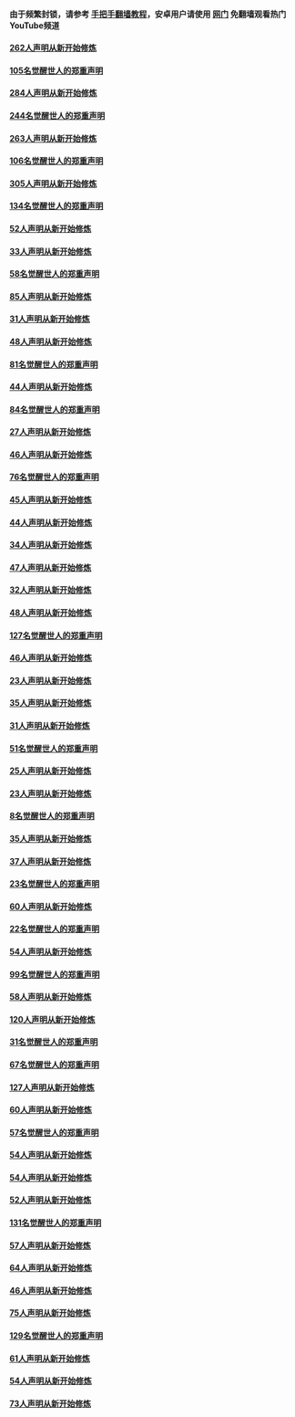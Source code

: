 #### 由于频繁封锁，请参考 [手把手翻墙教程](https://github.com/gfw-breaker/guides/wiki/)，安卓用户请使用 [网门](https://github.com/gfw-breaker/nogfw/blob/master/dl.md?t=04061901) 免翻墙观看热门YouTube频道 

#### [262人声明从新开始修炼](../pages/91/423004.md?t=04061901) 

#### [105名觉醒世人的郑重声明](../pages/91/423003.md?t=04061901) 

#### [284人声明从新开始修炼](../pages/91/422707.md?t=04061901) 

#### [244名觉醒世人的郑重声明](../pages/91/422706.md?t=04061901) 

#### [263人声明从新开始修炼](../pages/91/422553.md?t=04061901) 

#### [106名觉醒世人的郑重声明](../pages/91/422552.md?t=04061901) 

#### [305人声明从新开始修炼](../pages/91/422153.md?t=04061901) 

#### [134名觉醒世人的郑重声明](../pages/91/422152.md?t=04061901) 

#### [52人声明从新开始修炼](../pages/91/421846.md?t=04061901) 

#### [33人声明从新开始修炼](../pages/91/421804.md?t=04061901) 

#### [58名觉醒世人的郑重声明](../pages/91/421845.md?t=04061901) 

#### [85人声明从新开始修炼](../pages/91/421769.md?t=04061901) 

#### [31人声明从新开始修炼](../pages/91/421763.md?t=04061901) 

#### [48人声明从新开始修炼](../pages/91/421605.md?t=04061901) 

#### [81名觉醒世人的郑重声明](../pages/91/421656.md?t=04061901) 

#### [44人声明从新开始修炼](../pages/91/421544.md?t=04061901) 

#### [84名觉醒世人的郑重声明](../pages/91/421543.md?t=04061901) 

#### [27人声明从新开始修炼](../pages/91/421465.md?t=04061901) 

#### [46人声明从新开始修炼](../pages/91/421454.md?t=04061901) 

#### [76名觉醒世人的郑重声明](../pages/91/421453.md?t=04061901) 

#### [45人声明从新开始修炼](../pages/91/421452.md?t=04061901) 

#### [44人声明从新开始修炼](../pages/91/421422.md?t=04061901) 

#### [34人声明从新开始修炼](../pages/91/421322.md?t=04061901) 

#### [47人声明从新开始修炼](../pages/91/421264.md?t=04061901) 

#### [32人声明从新开始修炼](../pages/91/421225.md?t=04061901) 

#### [48人声明从新开始修炼](../pages/91/421202.md?t=04061901) 

#### [127名觉醒世人的郑重声明](../pages/91/421224.md?t=04061901) 

#### [46人声明从新开始修炼](../pages/91/421203.md?t=04061901) 

#### [23人声明从新开始修炼](../pages/91/421138.md?t=04061901) 

#### [35人声明从新开始修炼](../pages/91/421122.md?t=04061901) 

#### [31人声明从新开始修炼](../pages/91/421081.md?t=04061901) 

#### [51名觉醒世人的郑重声明](../pages/91/421080.md?t=04061901) 

#### [25人声明从新开始修炼](../pages/91/421020.md?t=04061901) 

#### [23人声明从新开始修炼](../pages/91/420884.md?t=04061901) 

#### [8名觉醒世人的郑重声明](../pages/91/420883.md?t=04061901) 

#### [35人声明从新开始修炼](../pages/91/420809.md?t=04061901) 

#### [37人声明从新开始修炼](../pages/91/420766.md?t=04061901) 

#### [23名觉醒世人的郑重声明](../pages/91/420765.md?t=04061901) 

#### [60人声明从新开始修炼](../pages/91/420727.md?t=04061901) 

#### [22名觉醒世人的郑重声明](../pages/91/420726.md?t=04061901) 

#### [54人声明从新开始修炼](../pages/91/420529.md?t=04061901) 

#### [99名觉醒世人的郑重声明](../pages/91/420528.md?t=04061901) 

#### [58人声明从新开始修炼](../pages/91/420198.md?t=04061901) 

#### [120人声明从新开始修炼](../pages/91/420141.md?t=04061901) 

#### [31名觉醒世人的郑重声明](../pages/91/420197.md?t=04061901) 

#### [67名觉醒世人的郑重声明](../pages/91/420140.md?t=04061901) 

#### [127人声明从新开始修炼](../pages/91/420082.md?t=04061901) 

#### [60人声明从新开始修炼](../pages/91/420081.md?t=04061901) 

#### [57名觉醒世人的郑重声明](../pages/91/420080.md?t=04061901) 

#### [54人声明从新开始修炼](../pages/91/419533.md?t=04061901) 

#### [54人声明从新开始修炼](../pages/91/419532.md?t=04061901) 

#### [52人声明从新开始修炼](../pages/91/419531.md?t=04061901) 

#### [131名觉醒世人的郑重声明](../pages/91/419530.md?t=04061901) 

#### [57人声明从新开始修炼](../pages/91/419430.md?t=04061901) 

#### [64人声明从新开始修炼](../pages/91/419429.md?t=04061901) 

#### [46人声明从新开始修炼](../pages/91/419428.md?t=04061901) 

#### [75人声明从新开始修炼](../pages/91/419427.md?t=04061901) 

#### [129名觉醒世人的郑重声明](../pages/91/419426.md?t=04061901) 

#### [61人声明从新开始修炼](../pages/91/419198.md?t=04061901) 

#### [54人声明从新开始修炼](../pages/91/419197.md?t=04061901) 

#### [73人声明从新开始修炼](../pages/91/419196.md?t=04061901) 

